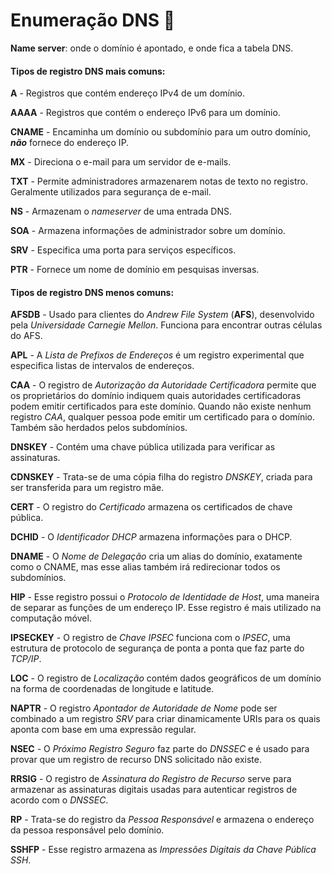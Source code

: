 # Enumeração DNS 🧮

**Name server**: onde o domínio é apontado, e onde fica a tabela DNS.

#### Tipos de registro DNS mais comuns:

  **A** - Registros que contém endereço IPv4 de um domínio.
  
  **AAAA** - Registros que contém o endereço IPv6 para um domínio.

  **CNAME** - Encaminha um domínio ou subdomínio para um outro domínio, ***não*** fornece do endereço IP.

  **MX** - Direciona o e-mail para um servidor de e-mails.

  **TXT** - Permite administradores armazenarem notas de texto no registro. Geralmente utilizados para segurança de e-mail.

  **NS** - Armazenam o *nameserver* de uma entrada DNS.

  **SOA** - Armazena informações de administrador sobre um domínio.

  **SRV** - Especifica uma porta para serviços específicos.

  **PTR** - Fornece um nome de domínio em pesquisas inversas.

#### Tipos de registro DNS menos comuns:

  **AFSDB** - Usado para clientes do *Andrew File System* (**AFS**), desenvolvido pela *Universidade Carnegie Mellon*. Funciona para encontrar outras células do AFS.

  **APL** - A *Lista de Prefixos de Endereços* é um registro experimental que especifica listas de intervalos de endereços.

  **CAA** - O registro de *Autorização da Autoridade Certificadora* permite que os proprietários do domínio indiquem quais autoridades certificadoras podem emitir certificados para este domínio. Quando não existe nenhum registro *CAA*, qualquer pessoa pode emitir um certificado para o domínio. Também são herdados pelos subdomínios.

  **DNSKEY** - Contém uma chave pública utilizada para verificar as assinaturas.

  **CDNSKEY** - Trata-se de uma cópia filha do registro *DNSKEY*, criada para ser transferida para um registro mãe.

  **CERT** - O registro do *Certificado* armazena os certificados de chave pública.

  **DCHID** - O *Identificador DHCP* armazena informações para o DHCP.

  **DNAME** - O *Nome de Delegação* cria um alias do domínio, exatamente como o CNAME, mas esse alias também irá redirecionar todos os subdomínios.

  **HIP** - Esse registro possui o *Protocolo de Identidade de Host*, uma maneira de separar as funções de um endereço IP. Esse registro é mais utilizado na computação móvel.

  **IPSECKEY** - O registro de *Chave IPSEC* funciona com o *IPSEC*, uma estrutura de protocolo de segurança de ponta a ponta que faz parte do *TCP/IP*.

  **LOC** - O registro de *Localização* contém dados geográficos de um domínio na forma de coordenadas de longitude e latitude.

  **NAPTR** - O registro *Apontador de Autoridade de Nome* pode ser combinado a um registro *SRV* para criar dinamicamente URIs para os quais aponta com base em uma expressão regular.

  **NSEC** - O *Próximo Registro Seguro* faz parte do *DNSSEC* e é usado para provar que um registro de recurso DNS solicitado não existe.

  **RRSIG** - O registro de *Assinatura do Registro de Recurso* serve para armazenar as assinaturas digitais usadas para autenticar registros de acordo com o *DNSSEC*.

  **RP** - Trata-se do registro da *Pessoa Responsável* e armazena o endereço da pessoa responsável pelo domínio.

  **SSHFP** - Esse registro armazena as *Impressões Digitais da Chave Pública SSH*.

